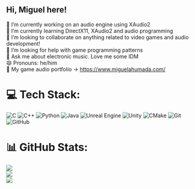 ## Hi, Miguel here!

🔭 I’m currently working on an audio engine using XAudio2</br>
🌱 I’m currently learning DirectX11, XAudio2 and audio programming</br>
👯 I’m looking to collaborate on anything related to video games and audio development!</br>
🤔 I’m looking for help with game programming patterns</br>
💬 Ask me about electronic music. Love me some IDM</br>
😄 Pronouns: he/him</br>
🥃 My game audio portfolio -> https://www.miguelahumada.com/


# 💻 Tech Stack:
![C](https://img.shields.io/badge/c-%2300599C.svg?style=for-the-badge&logo=c&logoColor=white) ![C++](https://img.shields.io/badge/c++-%2300599C.svg?style=for-the-badge&logo=c%2B%2B&logoColor=white) ![Python](https://img.shields.io/badge/python-3670A0?style=for-the-badge&logo=python&logoColor=ffdd54) ![Java](https://img.shields.io/badge/java-%23ED8B00.svg?style=for-the-badge&logo=openjdk&logoColor=white) ![Unreal Engine](https://img.shields.io/badge/unrealengine-%23313131.svg?style=for-the-badge&logo=unrealengine&logoColor=white) ![Unity](https://img.shields.io/badge/unity-%23000000.svg?style=for-the-badge&logo=unity&logoColor=white) ![CMake](https://img.shields.io/badge/CMake-%23008FBA.svg?style=for-the-badge&logo=cmake&logoColor=white) ![Git](https://img.shields.io/badge/git-%23F05033.svg?style=for-the-badge&logo=git&logoColor=white) ![GitHub](https://img.shields.io/badge/github-%23121011.svg?style=for-the-badge&logo=github&logoColor=white)
# 📊 GitHub Stats:
![](https://github-readme-stats.vercel.app/api?username=migueahumada&theme=dark&hide_border=true&include_all_commits=true&count_private=true)<br/>
![](https://nirzak-streak-stats.vercel.app/?user=migueahumada&theme=dark&hide_border=true)<br/>
![](https://github-readme-stats.vercel.app/api/top-langs/?username=migueahumada&theme=dark&hide_border=true&include_all_commits=true&count_private=true&layout=compact)



